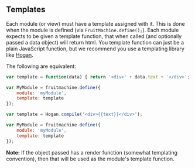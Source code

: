 ## Templates

Each module (or view) must have a template assigned with it. This is done when the module is defined (via `FruitMachine.define();`). Each module expects to be given a template function, that when called (and optionally passed a data object) will return html. You template function can just be a plain JavaScript function, but we recommend you use a templating library like [Hogan](http://twitter.github.io/hogan.js/).

The following are equivalent:

```js
var template = function(data) { return '<div>' + data.text + '</div>'; };

var MyModule = fruitmachine.define({
	module: 'myModule',
	template: template
});
```

```js
var template = Hogan.compile('<div>{{text}}</div>');

var MyModule = fruitmachine.define({
	module: 'myModule',
	template: template
});
```

**Note:** If the object passed has a render function (somewhat templating convention), then that will be used as the module's template function.
